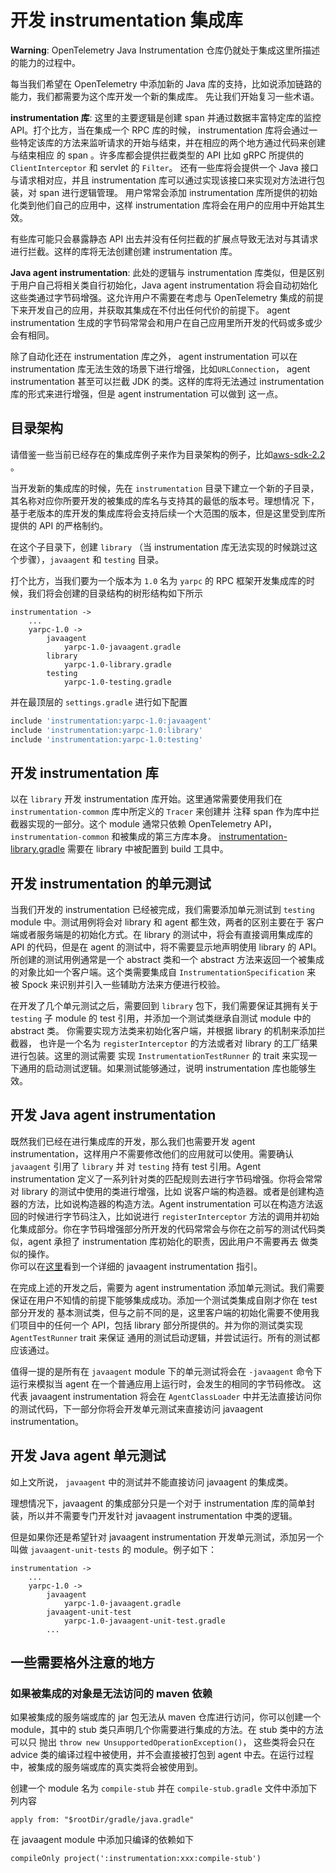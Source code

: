 # 开发 instrumentation 集成库

**Warning**: OpenTelemetry Java Instrumentation 仓库仍就处于集成这里所描述的能力的过程中。

每当我们希望在 OpenTelemetry 中添加新的 Java 库的支持，比如说添加链路的能力，我们都需要为这个库开发一个新的集成库。
先让我们开始复习一些术语。

**instrumentation 库**: 这里的主要逻辑是创建 span 并通过数据丰富特定库的监控 API。打个比方，当在集成一个
RPC 库的时候， instrumentation 库将会通过一些特定该库的方法来监听请求的开始与结束，并在相应的两个地方通过代码来创建与结束相应
的 span 。许多库都会提供拦截类型的 API 比如 gRPC 所提供的 `ClientInterceptor` 和 servlet 的 `Filter`。
还有一些库将会提供一个 Java 接口与请求相对应，并且 instrumentation 库可以通过实现该接口来实现对方法进行包装，对 span 进行逻辑管理。
用户常常会添加 instrumentation 库所提供的初始化类到他们自己的应用中，这样 instrumentation 库将会在用户的应用中开始其生效。

有些库可能只会暴露静态 API 出去并没有任何拦截的扩展点导致无法对与其请求进行拦截。这样的库将无法创建创建 instrumentation 库。

**Java agent instrumentation**: 此处的逻辑与 instrumentation 库类似，但是区别于用户自己将相关类自行初始化，Java agent instrumentation
将会自动初始化这些类通过字节码增强。这允许用户不需要在考虑与 OpenTelemetry 集成的前提下来开发自己的应用，并获取其集成在不付出任何代价的前提下。
agent instrumentation 生成的字节码常常会和用户在自己应用里所开发的代码或多或少会有相同。

除了自动化还在 instrumentation 库之外， agent instrumentation 可以在 instrumentation 库无法生效的场景下进行增强，比如`URLConnection`，
agent instrumentation 甚至可以拦截 JDK 的类。这样的库将无法通过 instrumentation 库的形式来进行增强，但是 agent instrumentation 可以做到
这一点。

## 目录架构

请借鉴一些当前已经存在的集成库例子来作为目录架构的例子，比如[aws-sdk-2.2](https://github.com/open-telemetry/opentelemetry-java-instrumentation/tree/main/instrumentation/aws-sdk/aws-sdk-2.2) 。

当开发新的集成库的时候，先在 `instrumentation` 目录下建立一个新的子目录，其名称对应你所要开发的被集成的库名与支持其的最低的版本号。理想情况
下，基于老版本的库开发的集成库将会支持后续一个大范围的版本，但是这里受到库所提供的 API 的严格制约。

在这个子目录下，创建 `library` （当 instrumentation 库无法实现的时候跳过这个步骤），`javaagent` 和 `testing` 目录。

打个比方，当我们要为一个版本为 `1.0` 名为 `yarpc` 的 RPC 框架开发集成库的时候，我们将会创建的目录结构的树形结构如下所示

```
instrumentation ->
    ...
    yarpc-1.0 ->
        javaagent
            yarpc-1.0-javaagent.gradle
        library
            yarpc-1.0-library.gradle
        testing
            yarpc-1.0-testing.gradle
```

并在最顶层的 `settings.gradle` 进行如下配置

```groovy
include 'instrumentation:yarpc-1.0:javaagent'
include 'instrumentation:yarpc-1.0:library'
include 'instrumentation:yarpc-1.0:testing'
```

## 开发 instrumentation 库

以在 `library` 开发 instrumentation 库开始。这里通常需要使用我们在 `instrumentation-common` 库中所定义的 `Tracer` 来创建并
注释 span 作为库中拦截器实现的一部分。这个 module 通常只依赖 OpenTelemetry API，`instrumentation-common` 和被集成的第三方库本身。
[instrumentation-library.gradle](https://github.com/open-telemetry/opentelemetry-java-instrumentation/blob/main/gradle/instrumentation-library.gradle)
需要在 library 中被配置到 build 工具中。

## 开发 instrumentation 的单元测试

当我们开发的 instrumentation 已经被完成，我们需要添加单元测试到 `testing` module 中。测试用例将会对 library 和 agent 都生效，两者的区别主要在于
客户端或者服务端是的初始化方式。在 library 的测试中，将会有直接调用集成库的 API 的代码，但是在 agent 的测试中，将不需要显示地声明使用 library 的 API。
所创建的测试用例通常是一个 abstract 类和一个 abstract 方法来返回一个被集成的对象比如一个客户端。这个类需要集成自 `InstrumentationSpecification` 来
被 Spock 来识别并引入一些辅助方法来方便进行校验。

在开发了几个单元测试之后，需要回到 `library` 包下，我们需要保证其拥有关于 `testing` 子 module 的 test 引用，并添加一个测试类继承自测试 module 中的 abstract 类。
你需要实现方法类来初始化客户端，并根据 library 的机制来添加拦截器， 也许是一个名为 `registerInterceptor` 的方法或者对 library 的工厂结果进行包装。这里的测试需要
实现 `InstrumentationTestRunner` 的 trait 来实现一下通用的启动测试逻辑。如果测试能够通过，说明 instrumentation 库也能够生效。

## 开发 Java agent instrumentation

既然我们已经在进行集成库的开发，那么我们也需要开发 agent instrumentation，这样用户不需要修改他们的应用就可以使用。需要确认 `javaagent` 引用了 `library` 并
对 `testing` 持有 test 引用。Agent instrumentation 定义了一系列针对类的匹配规则去进行字节码增强。你将会常常对 library 的测试中使用的类进行增强，比如
说客户端的构造器。或者是创建构造器的方法，比如说构造器的构造方法。Agent instrumentation 可以在构造方法返回的时候进行字节码注入，比如说进行 `registerInterceptor`
方法的调用并初始化集成部分。你在字节码增强部分所开发的代码常常会与你在之前写的测试代码类似，agent 承担了 instrumentation 库初始化的职责，因此用户不需要再去
做类似的操作。     
你可以在[这里](writing-instrumentation-module.md)看到一个详细的 javaagent instrumentation 指引。       

在完成上述的开发之后，需要为 agent instrumentation 添加单元测试。我们需要保证在用户不知情的前提下能够集成成功。添加一个测试类集成自刚才你在 test 部分开发的
基本测试类，但与之前不同的是，这里客户端的初始化需要不使用我们项目中的任何一个 API，包括 library 部分所提供的。并为你的测试类实现 `AgentTestRunner` trait 来保证
通用的测试启动逻辑，并尝试运行。所有的测试都应该通过。

值得一提的是所有在 `javaagent` module 下的单元测试将会在 `-javaagent` 命令下运行来模拟当 agent 在一个普通应用上运行时，会发生的相同的字节码修改。
这代表 javaagent instrumentation 将会在 `AgentClassLoader` 中并无法直接访问你的测试代码，下一部分你将会开发单元测试来直接访问 javaagent instrumentation。

## 开发 Java agent 单元测试

如上文所说， `javaagent` 中的测试并不能直接访问 javaagent 的集成类。

理想情况下，javaagent 的集成部分只是一个对于 instrumentation 库的简单封装，所以并不需要专门开发针对 javaagent instrumentation 中类的逻辑。

但是如果你还是希望针对 javaagent instrumentation 开发单元测试，添加另一个叫做 `javaagent-unit-tests` 的 module。例子如下：

```
instrumentation ->
    ...
    yarpc-1.0 ->
        javaagent
            yarpc-1.0-javaagent.gradle
        javaagent-unit-test
            yarpc-1.0-javaagent-unit-test.gradle
        ...
```

## 一些需要格外注意的地方

### 如果被集成的对象是无法访问的 maven 依赖

如果被集成的服务端或库的 jar 包无法从 maven 仓库进行访问，你可以创建一个 module，其中的 stub 类只声明几个你需要进行集成的方法。在 stub 类中的方法可以只
抛出 `throw new UnsupportedOperationException()`， 这些类将会只在 advice 类的编译过程中被使用，并不会直接被打包到 agent 中去。在运行过程
中，被集成的服务端或库的真实类将会被使用到。

创建一个 module 名为 `compile-stub` 并在 `compile-stub.gradle` 文件中添加下列内容

```
apply from: "$rootDir/gradle/java.gradle"
```

在 javaagent module 中添加只编译的依赖如下

```
compileOnly project(':instrumentation:xxx:compile-stub')
```
